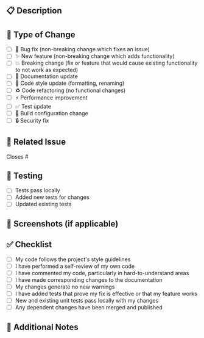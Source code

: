 ## 📋 Description

<!-- Provide a brief description of the changes -->

## 🎯 Type of Change

<!-- Mark the relevant option with an 'x' -->

- [ ] 🐛 Bug fix (non-breaking change which fixes an issue)
- [ ] ✨ New feature (non-breaking change which adds functionality)
- [ ] 💥 Breaking change (fix or feature that would cause existing functionality to not work as expected)
- [ ] 📝 Documentation update
- [ ] 🎨 Code style update (formatting, renaming)
- [ ] ♻️ Code refactoring (no functional changes)
- [ ] ⚡ Performance improvement
- [ ] ✅ Test update
- [ ] 🔧 Build configuration change
- [ ] 🔒 Security fix

## 🔗 Related Issue

<!-- Link to the issue this PR addresses -->

Closes #

## 🧪 Testing

<!-- Describe the tests you ran and how to reproduce them -->

- [ ] Tests pass locally
- [ ] Added new tests for changes
- [ ] Updated existing tests

## 📸 Screenshots (if applicable)

<!-- Add screenshots to help explain your changes -->

## ✅ Checklist

- [ ] My code follows the project's style guidelines
- [ ] I have performed a self-review of my own code
- [ ] I have commented my code, particularly in hard-to-understand areas
- [ ] I have made corresponding changes to the documentation
- [ ] My changes generate no new warnings
- [ ] I have added tests that prove my fix is effective or that my feature works
- [ ] New and existing unit tests pass locally with my changes
- [ ] Any dependent changes have been merged and published

## 📝 Additional Notes

<!-- Add any other context about the PR here -->

